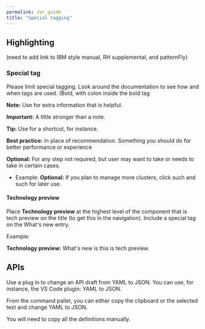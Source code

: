 ```yaml
---
permalink: /wr_guide
title: "Special tagging"
---
```


## Highlighting

(need to add link to IBM style manual, RH supplemental, and patternFly)

### Special tag

Please limit special tagging. Look around the documentation to see how and when tags are used. (Bold, with colon inside the bold tag

**Note:** Use for extra information that is helpful.

**Important:** A little stronger than a note.

**Tip:** Use for a shortcut, for instance.

**Best practice:** In place of recommendation. Something you should do for better performance or experience

**Optional:** For any step not required, but user may want to take or needs to take in certain cases. 

  - Example: **Optional:** If you plan to manage more clusters, click such and such for later use.

#### Technology preview

Place **Technology preview** at the highest level of the component that is tech preview on the title (to get this in the navigation). Include a special tag on the What's new entry.

Example:

**Technology preview:** What's new is this is tech preview.

## APIs

Use a plug in to change an API draft from YAML to JSON. You can use, for instance, the VS Code plugin: YAML to JSON.

From the command pallet, you can either copy the clipboard or the selected text and change YAML to JSON.

You will need to copy all the definitions manually.

